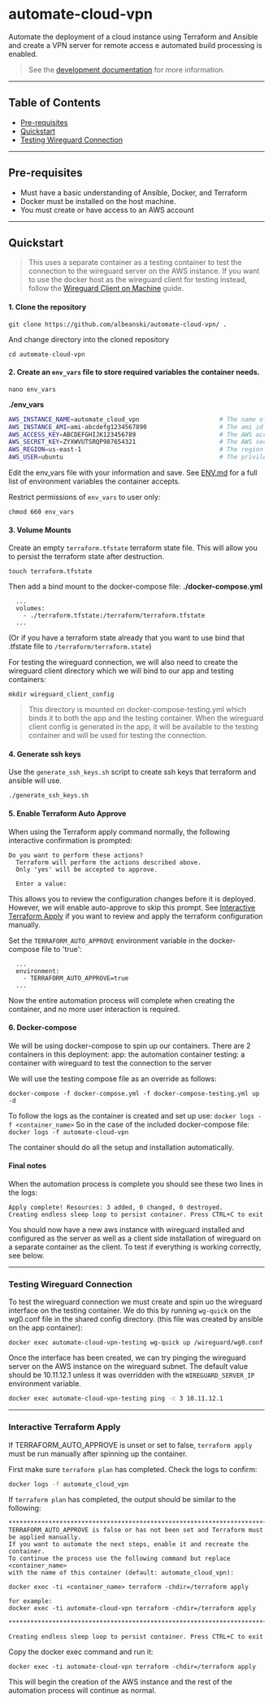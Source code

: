 # automate-cloud-vpn
Automate the deployment of a cloud instance using Terraform and Ansible and create a VPN server for remote access
e automated build processing is enabled.

> See the [development documentation](DEV.md) for more information.

---
## Table of Contents
- [Pre-requisites](#pre-requisites)
- [Quickstart](#quickstart)
- [Testing Wireguard Connection](#testing-wireguard-connection)

---
## Pre-requisites
- Must have a basic understanding of Ansible, Docker, and Terraform
- Docker must be installed on the host machine.
- You must create or have access to an AWS account

---
## Quickstart
> This uses a separate container as a testing container to test the connection to the wireguard server
on the AWS instance. If you want to use the docker host as the wireguard client for testing instead,
follow the [Wireguard Client on Machine](#WIREGUARD_CLIENT_MACHINE.md) guide.

#### 1. Clone the repository
```
git clone https://github.com/albeanski/automate-cloud-vpn/ .
```

And change directory into the cloned repository
```
cd automate-cloud-vpn
```

#### 2. Create an `env_vars` file to store required variables the container needs.
```
nano env_vars
```
**./env_vars**
```bash
AWS_INSTANCE_NAME=automate_cloud_vpn                      # The name of the ec2 instance that will be created. Also creates a tag on the instance: Name=$AWS_INSTANCE_NAME 
AWS_INSTANCE_AMI=ami-abcdefg1234567890                    # The ami id to attach use for the instance
AWS_ACCESS_KEY=ABCDEFGHIJK123456789                       # The AWS access key
AWS_SECRET_KEY=ZYXWVUTSRQP987654321                       # The AWS secret key
AWS_REGION=us-east-1                                      # The region to create the instance in
AWS_USER=ubuntu                                           # The privileged username to use to ssh into the instance
```

Edit the env_vars file with your information and save.
See [ENV.md](ENV.md) for a full list of environment variables the container accepts.

Restrict permissions of `env_vars` to user only:
```
chmod 660 env_vars
```

#### 3. Volume Mounts
Create an empty `terraform.tfstate` terraform state file. This will allow you to persist the terraform state after destruction.
```
touch terraform.tfstate
```
Then add a bind mount to the docker-compose file:
**./docker-compose.yml**
```yanl
  ...
  volumes:
    - ./terraform.tfstate:/terraform/terraform.tfstate
  ...
```
(Or if you have a terraform state already that you want to use bind that .tfstate file to `/terraform/terraform.state`)

For testing the wireguard connection, we will also need to create the wireguard client directory which
we will bind to our app and testing containers:

```
mkdir wireguard_client_config
```

> This directory is mounted on docker-compose-testing.yml which binds it to both the app and the testing
container. When the wireguard client config is generated in the app, it will be available to the
testing container and will be used for testing the connection.

#### 4. Generate ssh keys
Use the `generate_ssh_keys.sh` script to create ssh keys that terraform and ansible will use.
```
./generate_ssh_keys.sh
```

#### 5. Enable Terraform Auto Approve
When using the Terraform apply command normally, the following interactive confirmation is 
prompted:
```
Do you want to perform these actions?
  Terraform will perform the actions described above.
  Only 'yes' will be accepted to approve.

  Enter a value:
```
This allows you to review the configuration changes before it is deployed. However, we will enable 
auto-approve to skip this prompt. See [Interactive Terraform Apply](#interactive-terraform-apply)
if you want to review and apply the terraform configuration manually.

Set the `TERRAFORM_AUTO_APPROVE` environment variable in the docker-compose file to 'true':
```yanl
  ...
  environment:
    - TERRAFORM_AUTO_APPROVE=true
  ...
```
Now the entire automation process will complete when creating the container, and no more user
interaction is required. 
 
#### 6. Docker-compose
We will be using docker-compose to spin up our containers. There are 2 containers in this deployment:
app: the automation container
testing: a container with wireguard to test the connection to the server

We will use the testing compose file as an override as follows:

```
docker-compose -f docker-compose.yml -f docker-compose-testing.yml up -d
```

To follow the logs as the container is created and set up use:
`docker logs -f <container_name>`
So in the case of the included docker-compose file:
`docker logs -f automate-cloud-vpn`

The container should do all the setup and installation automatically.

#### Final notes
When the automation process is complete you should see these two lines in the logs:
```
Apply complete! Resources: 3 added, 0 changed, 0 destroyed.
Creating endless sleep loop to persist container. Press CTRL+C to exit
```

You should now have a new aws instance with wireguard installed and configured as the server as
well as a client side installation of wireguard on a separate container as the client. To test
if everything is working correctly, see below.

---
### Testing Wireguard Connection
To test the wireguard connection we must create and spin uo the wireguard interface on the testing
container. We do this by running `wg-quick` on the wg0.conf file in the shared config directory. 
(this file was created by ansible on the app container):

```
docker exec automate-cloud-vpn-testing wg-quick up /wireguard/wg0.conf
```

Once the interface has been created, we can try pinging the wireguard server on the AWS instance 
on the wireguard subnet. The default value should be 10.11.12.1 unless it was overridden with the 
`WIREGUARD_SERVER_IP` environment variable.

```bash
docker exec automate-cloud-vpn-testing ping -c 3 10.11.12.1
```
---
### Interactive Terraform Apply
If TERRAFORM_AUTO_APPROVE is unset or set to false, `terraform apply` must be run manually after 
spinning up the container.

First make sure `terraform plan` has completed. Check the logs to confirm:
```bash
docker logs -f automate_cloud_vpn
```

If `terraform plan` has completed, the output should be similar to the following:
```
*******************************************************************************************
TERRAFORM_AUTO_APPROVE is false or has not been set and Terraform must be applied manually.
If you want to automate the next steps, enable it and recreate the container.
To continue the process use the following command but replace <container_name>
with the name of this container (default: automate_cloud_vpn):

docker exec -ti <container_name> terraform -chdir=/terraform apply

for example:
docker exec -ti automate-cloud-vpn terraform -chdir=/terraform apply

*******************************************************************************************

Creating endless sleep loop to persist container. Press CTRL+C to exit
```

Copy the docker exec command and run it:
```
docker exec -ti automate-cloud-vpn terraform -chdir=/terraform apply
```

This will begin the creation of the AWS instance and the rest of the
automation process will continue as normal.
